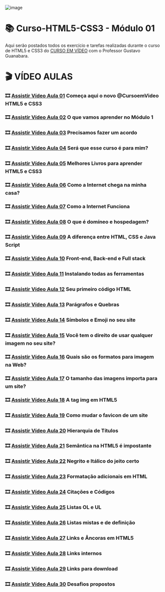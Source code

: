 ![image](https://upload.wikimedia.org/wikipedia/commons/1/10/CSS3_and_HTML5_logos_and_wordmarks.svg)

# :books: Curso-HTML5-CSS3 - Módulo 01

Aqui serão postados todos os exercício e tarefas realizadas durante o curso de HTML5 e CSS3 do [CURSO EM VÍDEO](https://www.youtube.com/playlist?list=PLHz_AreHm4dkZ9-atkcmcBaMZdmLHft8n) com o Professor Gustavo Guanabara.

# :clapper: VÍDEO AULAS
### :film_strip: [Assistir Vídeo Aula 01](https://www.youtube.com/watch?v=Ejkb_YpuHWs&list=PLHz_AreHm4dkZ9-atkcmcBaMZdmLHft8n&index=1) Começa aqui o novo @CursoemVideo HTML5 e CSS3<br>
### :film_strip: [Assistir Vídeo Aula 02](https://www.youtube.com/watch?v=jgQjeqGRdgA&list=PLHz_AreHm4dkZ9-atkcmcBaMZdmLHft8n&index=2) O que vamos aprender no Módulo 1<br>
### :film_strip: [Assistir Vídeo Aula 03](https://www.youtube.com/watch?v=VfIXgGJWLvA&list=PLHz_AreHm4dkZ9-atkcmcBaMZdmLHft8n&index=3) Precisamos fazer um acordo<br>
### :film_strip: [Assistir Vídeo Aula 04](https://www.youtube.com/watch?v=57wyfS560Uk&list=PLHz_AreHm4dkZ9-atkcmcBaMZdmLHft8n&index=4) Será que esse curso é para mim?<br> 
### :film_strip: [Assistir Vídeo Aula 05](https://www.youtube.com/watch?v=0zLjVhHdOm8&list=PLHz_AreHm4dkZ9-atkcmcBaMZdmLHft8n&index=5) Melhores Livros para aprender HTML5 e CSS3<br>
### :film_strip: [Assistir Vídeo Aula 06](https://www.youtube.com/watch?v=F74GKCLXUWM&list=PLHz_AreHm4dkZ9-atkcmcBaMZdmLHft8n&index=) Como a Internet chega na minha casa?<br>
### :film_strip: [Assistir Vídeo Aula 07](https://www.youtube.com/watch?v=nlO5hySqJFA&list=PLHz_AreHm4dkZ9-atkcmcBaMZdmLHft8n&index=7) Como a Internet Funciona<br>
### :film_strip: [Assistir Vídeo Aula 08](https://www.youtube.com/watch?v=RFHSt1PCy0k&list=PLHz_AreHm4dkZ9-atkcmcBaMZdmLHft8n&index=8) O que é domíneo e hospedagem?<br>
### :film_strip: [Assistir Vídeo Aula 09](https://www.youtube.com/watch?v=B4FU3NFRTDw&list=PLHz_AreHm4dkZ9-atkcmcBaMZdmLHft8n&index=9) A diferença entre HTML, CSS e Java Script<br>
### :film_strip: [Assistir Vídeo Aula 10](https://www.youtube.com/watch?v=iSqf2iPqJNM&list=PLHz_AreHm4dkZ9-atkcmcBaMZdmLHft8n&index=10) Front-end, Back-end e Full stack<br>
### :film_strip: [Assistir Vídeo Aula 11](https://www.youtube.com/watch?v=UForX7ehChM&list=PLHz_AreHm4dkZ9-atkcmcBaMZdmLHft8n&index=11) Instalando todas as ferramentas<br>
### :film_strip: [Assistir Vídeo Aula 12](https://www.youtube.com/watch?v=E6CdIawPTh0&list=PLHz_AreHm4dkZ9-atkcmcBaMZdmLHft8n&index=12) Seu primeiro código HTML<br>
### :film_strip: [Assistir Vídeo Aula 13](https://www.youtube.com/watch?v=f6NTJdtEFOc&list=PLHz_AreHm4dkZ9-atkcmcBaMZdmLHft8n&index=13) Parágrafos e Quebras<br>
### :film_strip: [Assistir Vídeo Aula 14](https://www.youtube.com/watch?v=nhMdFe3WwYc&list=PLHz_AreHm4dkZ9-atkcmcBaMZdmLHft8n&index=14) Símbolos e Emoji no seu site<br>
### :film_strip: [Assistir Vídeo Aula 15](https://www.youtube.com/watch?v=bDULqeGEvAw&list=PLHz_AreHm4dkZ9-atkcmcBaMZdmLHft8n&index=15) Você tem o direito de usar qualquer imagem no seu site?<br>
### :film_strip: [Assistir Vídeo Aula 16](https://www.youtube.com/watch?v=xg-vHgLF0mI&list=PLHz_AreHm4dkZ9-atkcmcBaMZdmLHft8n&index=16) Quais são os formatos para imagem na Web?<br>
### :film_strip: [Assistir Vídeo Aula 17](https://www.youtube.com/watch?v=8rkuukKA8a4&list=PLHz_AreHm4dkZ9-atkcmcBaMZdmLHft8n&index=17) O tamanho das imagens importa para um site?<br>
### :film_strip: [Assistir Vídeo Aula 18](https://www.youtube.com/watch?v=CwOmEetWMnU&list=PLHz_AreHm4dkZ9-atkcmcBaMZdmLHft8n&index=18) A tag img em HTML5<br>
### :film_strip: [Assistir Vídeo Aula 19](https://www.youtube.com/watch?v=1ZeettFfxys&list=PLHz_AreHm4dkZ9-atkcmcBaMZdmLHft8n&index=19) Como mudar o favicon de um site<br>
### :film_strip: [Assistir Vídeo Aula 20](https://www.youtube.com/watch?v=aiOEBhozEOg&list=PLHz_AreHm4dkZ9-atkcmcBaMZdmLHft8n&index=20) Hierarquia de Títulos<br>
### :film_strip: [Assistir Vídeo Aula 21](https://www.youtube.com/watch?v=HaSgt1hK2Fs&list=PLHz_AreHm4dkZ9-atkcmcBaMZdmLHft8n&index=21) Semântica na HTML5 é impostante<br>
### :film_strip: [Assistir Vídeo Aula 22](https://www.youtube.com/watch?v=T-d_hsO3hUI&list=PLHz_AreHm4dkZ9-atkcmcBaMZdmLHft8n&index=22) Negrito e Itálico do jeito certo<br>
### :film_strip: [Assistir Vídeo Aula 23](https://www.youtube.com/watch?v=8TgKFYkcO5Y&list=PLHz_AreHm4dkZ9-atkcmcBaMZdmLHft8n&index=23) Formatação adicionais em HTML<br>
### :film_strip: [Assistir Vídeo Aula 24](https://www.youtube.com/@CursoemVideo) Citações e Códigos<br>
### :film_strip: [Assistir Vídeo Aula 25](https://www.youtube.com/watch?v=JlE0pzESf5g&list=PLHz_AreHm4dkZ9-atkcmcBaMZdmLHft8n&index=25) Listas OL e UL<br>
### :film_strip: [Assistir Vídeo Aula 26](https://www.youtube.com/watch?v=Ez1kgIyoGuE&list=PLHz_AreHm4dkZ9-atkcmcBaMZdmLHft8n&index=26) Listas mistas e de definição<br>
### :film_strip: [Assistir Vídeo Aula 27](https://www.youtube.com/watch?v=LeOVXQDsAIY&list=PLHz_AreHm4dkZ9-atkcmcBaMZdmLHft8n&index=27) Links e Âncoras em HTML5<br>
### :film_strip: [Assistir Vídeo Aula 28](https://www.youtube.com/watch?v=LeLnlT-ZKw8&list=PLHz_AreHm4dkZ9-atkcmcBaMZdmLHft8n&index=28) Links internos<br>
### :film_strip: [Assistir Vídeo Aula 29](https://www.youtube.com/watch?v=Jszz7M676y8&list=PLHz_AreHm4dkZ9-atkcmcBaMZdmLHft8n&index=29) Links para download<br>
### :film_strip: [Assistir Vídeo Aula 30](https://www.youtube.com/watch?v=suL56Mdx22Y&list=PLHz_AreHm4dkZ9-atkcmcBaMZdmLHft8n&index=30) Desafios propostos<br>
